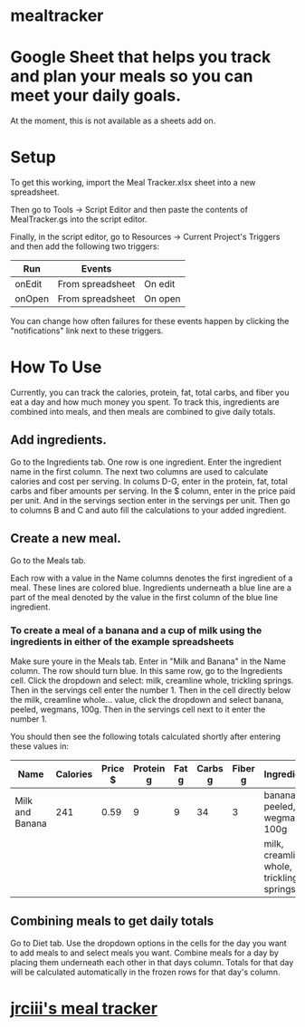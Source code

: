 # mealtracker
# Google Sheet that helps you track and plan your meals so you can meet your daily goals.

At the moment, this is not available as a sheets add on.

# Setup
To get this working, import the Meal Tracker.xlsx sheet into a new spreadsheet.

Then go to Tools -> Script Editor and then paste the contents of MealTracker.gs into the script editor.

Finally, in the script editor, go to Resources -> Current Project's Triggers and then add the following two triggers:

| Run    | Events           |         |
|--------|------------------|---------|
| onEdit | From spreadsheet | On edit |
| onOpen | From spreadsheet | On open |

You can change how often failures for these events happen by clicking the "notifications" link next to these triggers.

# How To Use
Currently, you can track the calories, protein, fat, total carbs, and fiber you eat a day and how much money you spent. To track this, ingredients are combined into meals, and then meals are combined to give daily totals.

## Add ingredients.
Go to the Ingredients tab.
One row is one ingredient. Enter the ingredient name in the first column. The next two columns are used to calculate calories and cost per serving. In colums D-G, enter in the protein, fat, total carbs and fiber amounts per serving. In the $ column, enter in the price paid per unit. And in the servings section enter in the servings per unit. Then go to columns B and C and auto fill the calculations to your added ingredient.

## Create a new meal.
Go to the Meals tab.

Each row with a value in the Name columns denotes the first ingredient of a meal. These lines are colored blue.
Ingredients underneath a blue line are a part of the meal denoted by the value in the first column of the blue line ingredient.

### To create a meal of a banana and a cup of milk using the ingredients in either of the example spreadsheets
Make sure youre in the Meals tab.
Enter in "Milk and Banana" in the Name column. The row should turn blue. In this same row, go to the Ingredients cell. Click the dropdown and select: milk, creamline whole, trickling springs. Then in the servings cell enter the number 1.
Then in the cell directly below the milk, creamline whole... value, click the dropdown and select banana, peeled, wegmans, 100g. Then in the servings cell next to it enter the number 1.

You should then see the following totals calculated shortly after entering these values in:

| Name          | Calories | Price $ | Protein g | Fat g | Carbs g | Fiber g | Ingredients                              | Servings |
|---------------|----------|---------|-----------|-------|---------|---------|------------------------------------------|----------|
|Milk and Banana|	241	     | 0.59	   |9          | 9     | 34      | 3       | banana, peeled, wegmans, 100g            | 1        |
|               |	         |     	   |           |       |         |         | milk, creamline whole, trickling springs | 1        |

## Combining meals to get daily totals
Go to Diet tab. Use the dropdown options in the cells for the day you want to add meals to and select meals you want.
Combine meals for a day by placing them underneath each other in that days column. Totals for that day will be calculated automatically in the frozen rows for that day's column.

# [jrciii's meal tracker](https://docs.google.com/spreadsheets/d/1LKBG1TOvgxSE58UwgxCAMFshzSjQd5FtKENLDglbqiQ/pubhtml)
